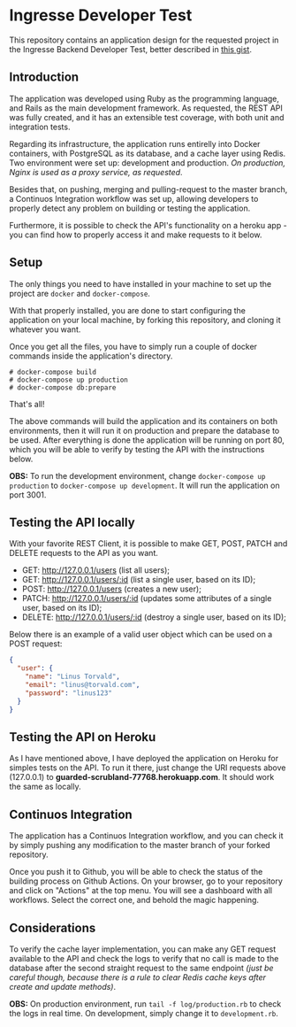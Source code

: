 # Ingresse Developer Test

This repository contains an application design for the requested project in the Ingresse Backend Developer Test, better described in [this gist](https://gist.github.com/vitorleal/158e4e3870337dacf9475a5a27e5c7c9).

## Introduction

The application was developed using Ruby as the programming language, and Rails as the main development framework. As requested, the REST API was fully created, and it has an extensible test coverage, with both unit and integration tests.

Regarding its infrastructure, the application runs entirelly into Docker containers, with PostgreSQL as its database, and a cache layer using Redis. Two environment were set up: development and production. *On production, Nginx is used as a proxy service, as requested*.

Besides that, on pushing, merging and pulling-request to the master branch, a Continuos Integration workflow was set up, allowing developers to properly detect any problem on building or testing the application.

Furthermore, it is possible to check the API's functionality on a heroku app - you can find how to properly access it and make requests to it below.

## Setup

The only things you need to have installed in your machine to set up the project are `docker` and `docker-compose`.

With that properly installed, you are done to start configuring the application on your local machine, by forking this repository, and cloning it whatever you want.

Once you get all the files, you have to simply run a couple of docker commands inside the application's directory.

```
# docker-compose build
# docker-compose up production
# docker-compose db:prepare
```

That's all!

The above commands will build the application and its containers on both environments, then it will run it on production and prepare the database to be used. After everything is done the application will be running on port 80, which you will be able to verify by testing the API with the instructions below.

**OBS:** To run the development environment, change `docker-compose up production` to `docker-compose up development`. It will run the application on port 3001.

## Testing the API locally

With your favorite REST Client, it is possible to make GET, POST, PATCH and DELETE requests to the API as you want.

- GET: http://127.0.0.1/users (list all users);
- GET: http://127.0.0.1/users/:id (list a single user, based on its ID);
- POST: http://127.0.0.1/users (creates a new user);
- PATCH: http://127.0.0.1/users/:id (updates some attributes of a single user, based on its ID);
- DELETE: http://127.0.0.1/users/:id (destroy a single user, based on its ID);

Below there is an example of a valid user object which can be used on a POST request:

```json
{
  "user": {
    "name": "Linus Torvald",
    "email": "linus@torvald.com",
    "password": "linus123"
  }
}
```

## Testing the API on Heroku

As I have mentioned above, I have deployed the application on Heroku for simples tests on the API. To run it there, just change the URI requests above (127.0.0.1) to **guarded-scrubland-77768.herokuapp.com**. It should work the same as locally.

## Continuos Integration

The application has a Continuos Integration workflow, and you can check it by simply pushing any modification to the master branch of your forked repository.

Once you push it to Github, you will be able to check the status of the building process on Github Actions. On your browser, go to your repository and click on "Actions" at the top menu. You will see a dashboard with all workflows. Select the correct one, and behold the magic happening.

## Considerations

To verify the cache layer implementation, you can make any GET request available to the API and check the logs to verify that no call is made to the database after the second straight request to the same endpoint *(just be careful though, because there is a rule to clear Redis cache keys after create and update methods)*.

**OBS:** On production environment, run `tail -f log/production.rb` to check the logs in real time. On development, simply change it to `development.rb`.
